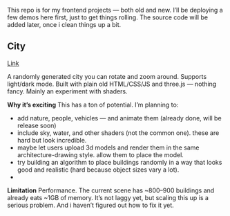 This repo is for my frontend projects — both old and new. I’ll be deploying a few demos here first, just to get things rolling. The source code will be added later, once i clean things up a bit.
## City 
[Link](city.harrypham.dev)

A randomly generated city you can rotate and zoom around. Supports light/dark mode.
Built with plain old HTML/CSS/JS and three.js — nothing fancy.
Mainly an experiment with shaders.

**Why it’s exciting**
This has a ton of potential. I’m planning to:
- add nature, people, vehicles — and animate them (already done, will be release soon)
- include sky, water, and other shaders (not the common one). these are hard but look incredible.
- maybe let users upload 3d models and render them in the same architecture-drawing style. allow them to place the model.
- try building an algorithm to place buildings randomly in a way that looks good and realistic (hard because object sizes vary a lot).
- 
**Limitation**
Performance. The current scene has ~800–900 buildings and already eats ~1GB of memory. It’s not laggy yet, but scaling this up is a serious problem. And i haven’t figured out how to fix it yet.
